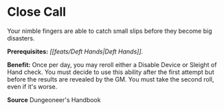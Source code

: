 ﻿---
cssclass: [feats]

---
# Close Call

Your nimble fingers are able to catch small slips before they become big disasters.

**Prerequisites:** _[[feats/Deft Hands|Deft Hands]]_.

**Benefit:** Once per day, you may reroll either a Disable Device or Sleight of Hand check. You must decide to use this ability after the first attempt but before the results are revealed by the GM. You must take the second roll, even if it's worse.

**Source** Dungeoneer's Handbook